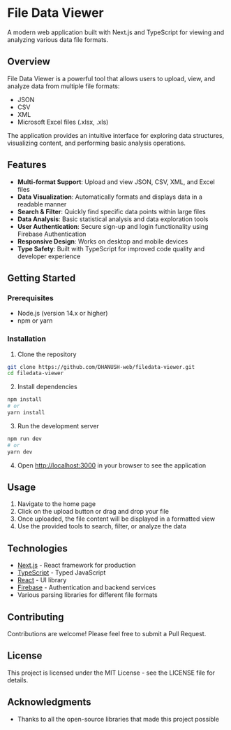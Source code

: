 # File Data Viewer

A modern web application built with Next.js and TypeScript for viewing and analyzing various data file formats.

## Overview

File Data Viewer is a powerful tool that allows users to upload, view, and analyze data from multiple file formats:
- JSON
- CSV
- XML
- Microsoft Excel files (.xlsx, .xls)

The application provides an intuitive interface for exploring data structures, visualizing content, and performing basic analysis operations.

## Features

- **Multi-format Support**: Upload and view JSON, CSV, XML, and Excel files
- **Data Visualization**: Automatically formats and displays data in a readable manner
- **Search & Filter**: Quickly find specific data points within large files
- **Data Analysis**: Basic statistical analysis and data exploration tools
- **User Authentication**: Secure sign-up and login functionality using Firebase Authentication
- **Responsive Design**: Works on desktop and mobile devices
- **Type Safety**: Built with TypeScript for improved code quality and developer experience

## Getting Started

### Prerequisites

- Node.js (version 14.x or higher)
- npm or yarn

### Installation

1. Clone the repository
```bash
git clone https://github.com/DHANUSH-web/filedata-viewer.git
cd filedata-viewer
```

2. Install dependencies
```bash
npm install
# or
yarn install
```

3. Run the development server
```bash
npm run dev
# or
yarn dev
```

4. Open [http://localhost:3000](http://localhost:3000) in your browser to see the application

## Usage

1. Navigate to the home page
2. Click on the upload button or drag and drop your file
3. Once uploaded, the file content will be displayed in a formatted view
4. Use the provided tools to search, filter, or analyze the data

## Technologies

- [Next.js](https://nextjs.org/) - React framework for production
- [TypeScript](https://www.typescriptlang.org/) - Typed JavaScript
- [React](https://reactjs.org/) - UI library
- [Firebase](https://firebase.google.com/) - Authentication and backend services
- Various parsing libraries for different file formats

## Contributing

Contributions are welcome! Please feel free to submit a Pull Request.

## License

This project is licensed under the MIT License - see the LICENSE file for details.

## Acknowledgments

- Thanks to all the open-source libraries that made this project possible